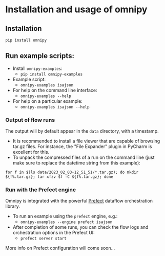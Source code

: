 # Installation and usage of omnipy

## Installation

`pip install omnipy`


## Run example scripts:
- Install `omnipy-examples`:
  - `pip install omnipy-examples`
- Example script:
  - `omnipy-examples isajson`
- For help on the command line interface:
  - `omnipy-examples --help`
- For help on a particular example:
  - `omnipy-examples isajson --help`

### Output of flow runs

The output will by default appear in the `data` directory, with a timestamp. 

  - It is recommended to install a file viewer that are capable of browsing tar.gz files. 
    For instance, the "File Expander" plugin in PyCharm is excellent for this.
  - To unpack the compressed files of a run on the command line 
    (just make sure to replace the datetime string from this example): 

```
for f in $(ls data/2023_02_03-12_51_51/*.tar.gz); do mkdir ${f%.tar.gz}; tar xfzv $f -C ${f%.tar.gz}; done
```
    
### Run with the Prefect engine

Omnipy is integrated with the powerful [Prefect](https://prefect.io) dataflow orchestration library.

- To run an example using the `prefect` engine, e.g.:
  - `omnipy-examples --engine prefect isajson`
- After completion of some runs, you can check the flow logs and orchestration options in the Prefect UI:
  - `prefect server start`

More info on Prefect configuration will come soon...
